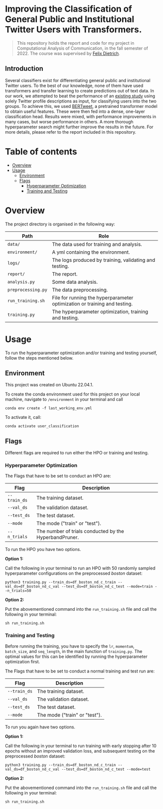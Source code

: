# Improving the Classification of General Public and Institutional Twitter Users with Transformers.

> This repository holds the report and code for my project in Computational Analysis of Communication, 
> in the fall semester of 2022. The course was supervised by
> [Felix Dietrich](https://felix-dietrich.de/).

## Introduction

Several classifiers exist for differentiating general public and institutional Twitter users. 
To the best of our knowledge, none of them have used transformers and transfer learning to create predictions out of text data.
In our work, we attempted to beat the performance of an [existing study](https://doi.org/10.1080/19312458.2018.1430755) using solely Twitter profile descriptions as input, for classifying users into the two groups.
To achieve this, we used  [BERTweet](https://github.com/VinAIResearch/BERTweet), a pretrained transformer model to obtain useful features. 
These were then fed into a dense, one-layer classification head.
Results were mixed, with performance improvements in many cases, but worse performance in others. A more thorough hyperparameter search might further improve the results in the future. 
For more details, please refer to the report included in this repository.


# Table of contents

- [Overview](#overview)
- [Usage](#usage)
  - [Environment](#env)
  - [Flags](#flags)
    - [Hyperparameter Optimization](#hpo)
    - [Training and Testing](#train_test)
  


# Overview

The project directory is organised in the following way:

| Path               | Role                                                                      |
|--------------------|---------------------------------------------------------------------------|
| `data/`            | The data used for training and analysis.                                  |
| `environment/`     | A yml containing the environment.                                         |
| `logs/`            | The logs produced by training, validating and testing.                    |
| `report/`          | The report.                                                               |
| `analysis.py`      | Some data analysis.                                                       |
| `preprocessing.py` | The data preprocessing.                                                   |
| `run_training.sh`  | File for running the hyperparameter optimization or training and testing. |
| `training.py`      | The hyperparameter optimization, training and testing.                    |


# Usage

To run the hyperparameter optimization and/or training and testing yourself, follow the steps mentioned below.

## Environment
This project was created on Ubuntu 22.04.1.

To create the conda environment used for this project on your local machine, navigate to `/environment` in your terminal
and call 

`conda env create -f last_working_env.yml`

To activate it, call:

`conda activate user_classification`

## Flags

Different flags are required to run either the HPO or training and testing.

### Hyperparameter Optimization
The Flags that have to be set to conduct an HPO are: 

| Flag         | Description                                            |
|--------------|--------------------------------------------------------|
| `--train_ds` | The training dataset.                                  |
| `--val_ds`   | The validation dataset.                                |
| `--test_ds`  | The test dataset.                                      |
| `--mode`     | The mode ("train" or "test").                          |
| `--n_trials` | The number of trials conducted by the HyperbandPruner. |


To run the HPO you have two options. 


**Option 1:** 

Call the following in your terminal to run an HPO with 50 randomly sampled hyperparameter configurations on the 
preprocessed _boston_ dataset:

`python3 training.py --train_ds=df_boston_nd_c_train --val_ds=df_boston_nd_c_val --test_ds=df_boston_nd_c_test --mode=train --n_trials=50`


**Option 2:**

Put the abovementioned command into the `run_training.sh` file and call the following in your terminal:

`sh run_training.sh`


### Training and Testing
Before running the training, you have to specify the `lr`, `momentum`, `batch_size`, and `seq_length`, in the main function of `training.py`.
The optimal values for this can be identified by running the hyperparameter optimization first.

The Flags that have to be set to conduct a normal training and test run are: 

| Flag         | Description                                            |
|--------------|--------------------------------------------------------|
| `--train_ds` | The training dataset.                                  |
| `--val_ds`   | The validation dataset.                                |
| `--test_ds`  | The test dataset.                                      |
| `--mode`     | The mode ("train" or "test").                          |


To run you again have two options. 

**Option 1:** 

Call the following in your terminal to run training with early stopping after 10 epochs without an improved validation 
loss, and subsequent testing on the preprocessed _boston_ dataset:

`python3 training.py --train_ds=df_boston_nd_c_train --val_ds=df_boston_nd_c_val --test_ds=df_boston_nd_c_test --mode=test`

**Option 2:**

Put the abovementioned command into the `run_training.sh` file and call the following in your terminal:

`sh run_training.sh`
